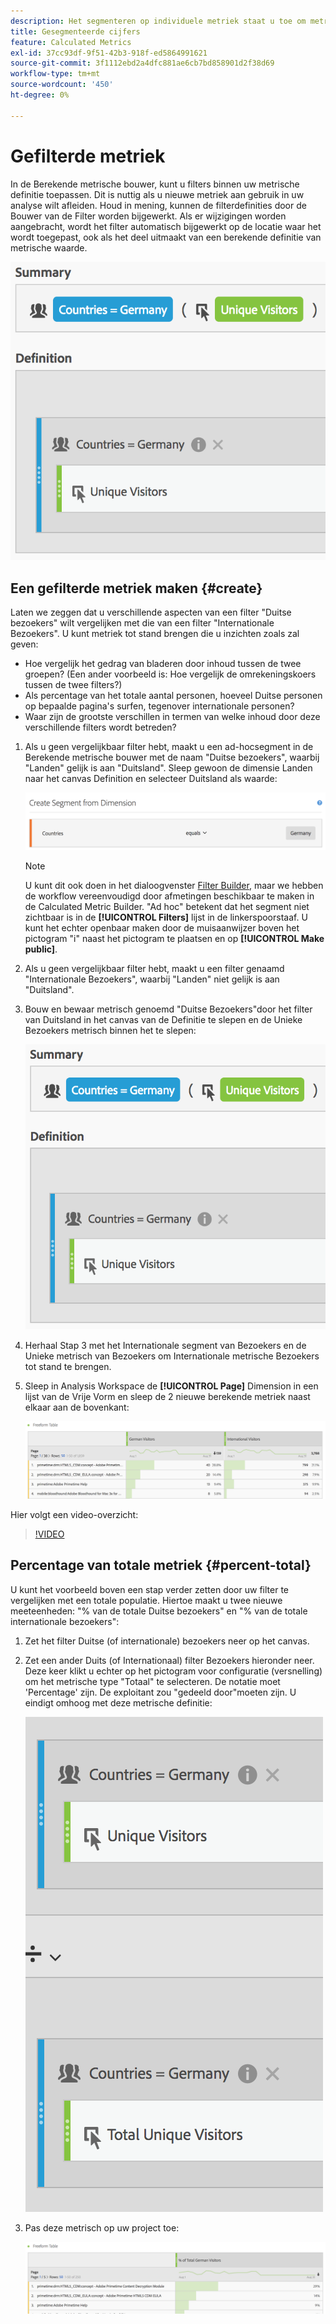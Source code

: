 ```yaml
---
description: Het segmenteren op individuele metriek staat u toe om metrische vergelijkingen binnen het zelfde rapport te maken.
title: Gesegmenteerde cijfers
feature: Calculated Metrics
exl-id: 37cc93df-9f51-42b3-918f-ed5864991621
source-git-commit: 3f1112ebd2a4dfc881ae6cb7bd858901d2f38d69
workflow-type: tm+mt
source-wordcount: '450'
ht-degree: 0%

---
```


# Gefilterde metriek

In de Berekende metrische bouwer, kunt u filters binnen uw metrische definitie toepassen. Dit is nuttig als u nieuwe metriek aan gebruik in uw analyse wilt afleiden. Houd in mening, kunnen de filterdefinities door de Bouwer van de Filter worden bijgewerkt. Als er wijzigingen worden aangebracht, wordt het filter automatisch bijgewerkt op de locatie waar het wordt toegepast, ook als het deel uitmaakt van een berekende definitie van metrische waarde.

![](assets/german-visitors.png)

## Een gefilterde metriek maken {#create}

Laten we zeggen dat u verschillende aspecten van een filter &quot;Duitse bezoekers&quot; wilt vergelijken met die van een filter &quot;Internationale Bezoekers&quot;. U kunt metriek tot stand brengen die u inzichten zoals zal geven:

* Hoe vergelijk het gedrag van bladeren door inhoud tussen de twee groepen? (Een ander voorbeeld is: Hoe vergelijk de omrekeningskoers tussen de twee filters?)
* Als percentage van het totale aantal personen, hoeveel Duitse personen op bepaalde pagina&#39;s surfen, tegenover internationale personen?
* Waar zijn de grootste verschillen in termen van welke inhoud door deze verschillende filters wordt betreden?

1. Als u geen vergelijkbaar filter hebt, maakt u een ad-hocsegment in de Berekende metrische bouwer met de naam &quot;Duitse bezoekers&quot;, waarbij &quot;Landen&quot; gelijk is aan &quot;Duitsland&quot;. Sleep gewoon de dimensie Landen naar het canvas Definition en selecteer Duitsland als waarde:

   ![](assets/segment-from-dimension.png)

   >[!NOTE]
   >
   >U kunt dit ook doen in het dialoogvenster [Filter Builder](/help/components/filters/create-filters.md), maar we hebben de workflow vereenvoudigd door afmetingen beschikbaar te maken in de Calculated Metric Builder. &quot;Ad hoc&quot; betekent dat het segment niet zichtbaar is in de **[!UICONTROL Filters]** lijst in de linkerspoorstaaf. U kunt het echter openbaar maken door de muisaanwijzer boven het pictogram &quot;i&quot; naast het pictogram te plaatsen en op **[!UICONTROL Make public]**.

1. Als u geen vergelijkbaar filter hebt, maakt u een filter genaamd &quot;Internationale Bezoekers&quot;, waarbij &quot;Landen&quot; niet gelijk is aan &quot;Duitsland&quot;.
1. Bouw en bewaar metrisch genoemd &quot;Duitse Bezoekers&quot;door het filter van Duitsland in het canvas van de Definitie te slepen en de Unieke Bezoekers metrisch binnen het te slepen:

   ![](assets/german-visitors.png)

1. Herhaal Stap 3 met het Internationale segment van Bezoekers en de Unieke metrisch van Bezoekers om Internationale metrische Bezoekers tot stand te brengen.
1. Sleep in Analysis Workspace de **[!UICONTROL Page]** Dimension in een lijst van de Vrije Vorm en sleep de 2 nieuwe berekende metriek naast elkaar aan de bovenkant:

   ![](assets/workspace-pages.png)

Hier volgt een video-overzicht:

>[!VIDEO](https://video.tv.adobe.com/v/25407/?quality=12)

## Percentage van totale metriek {#percent-total}

U kunt het voorbeeld boven een stap verder zetten door uw filter te vergelijken met een totale populatie. Hiertoe maakt u twee nieuwe meeteenheden: &quot;% van de totale Duitse bezoekers&quot; en &quot;% van de totale internationale bezoekers&quot;:

1. Zet het filter Duitse (of internationale) bezoekers neer op het canvas.
1. Zet een ander Duits (of Internationaal) filter Bezoekers hieronder neer. Deze keer klikt u echter op het pictogram voor configuratie (versnelling) om het metrische type &quot;Totaal&quot; te selecteren. De notatie moet &#39;Percentage&#39; zijn. De exploitant zou &quot;gedeeld door&quot;moeten zijn. U eindigt omhoog met deze metrische definitie:

   ![](assets/cm_metric_total.png)

1. Pas deze metrisch op uw project toe:

   ![](assets/cm_percent_total.png)
